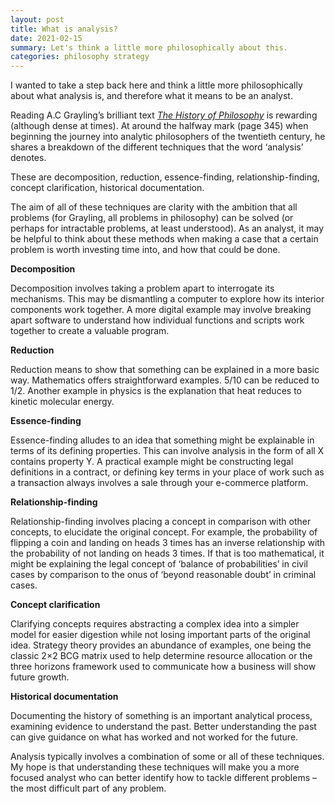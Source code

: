 ```yaml
---
layout: post
title: What is analysis?
date: 2021-02-15
summary: Let's think a little more philosophically about this.
categories: philosophy strategy
---
```


I wanted to take a step back here and think a little more philosophically about what analysis is, and therefore what it means to be an analyst.

Reading A.C Grayling’s brilliant text [_The History of Philosophy_](https://www.goodreads.com/en/book/show/41954426-the-history-of-philosophy) is rewarding (although dense at times). At around the halfway mark (page 345) when beginning the journey into analytic philosophers of the twentieth century, he shares a breakdown of the different techniques that the word ‘analysis’ denotes.

These are decomposition, reduction, essence-finding, relationship-finding, concept clarification, historical documentation.

The aim of all of these techniques are clarity with the ambition that all problems (for Grayling, all problems in philosophy) can be solved (or perhaps for intractable problems, at least understood). As an analyst, it may be helpful to think about these methods when making a case that a certain problem is worth investing time into, and how that could be done.

**Decomposition**

Decomposition involves taking a problem apart to interrogate its mechanisms. This may be dismantling a computer to explore how its interior components work together. A more digital example may involve breaking apart software to understand how individual functions and scripts work together to create a valuable program.

**Reduction**

Reduction means to show that something can be explained in a more basic way. Mathematics offers straightforward examples. 5/10 can be reduced to 1/2. Another example in physics is the explanation that heat reduces to kinetic molecular energy.

**Essence-finding**

Essence-finding alludes to an idea that something might be explainable in terms of its defining properties. This can involve analysis in the form of all X contains property Y. A practical example might be constructing legal definitions in a contract, or defining key terms in your place of work such as a transaction always involves a sale through your e-commerce platform.

**Relationship-finding**

Relationship-finding involves placing a concept in comparison with other concepts, to elucidate the original concept. For example, the probability of flipping a coin and landing on heads 3 times has an inverse relationship with the probability of not landing on heads 3 times. If that is too mathematical, it might be explaining the legal concept of ‘balance of probabilities’ in civil cases by comparison to the onus of ‘beyond reasonable doubt’ in criminal cases.

**Concept clarification**

Clarifying concepts requires abstracting a complex idea into a simpler model for easier digestion while not losing important parts of the original idea. Strategy theory provides an abundance of examples, one being the classic 2×2 BCG matrix used to help determine resource allocation or the three horizons framework used to communicate how a business will show future growth.

**Historical documentation**

Documenting the history of something is an important analytical process, examining evidence to understand the past. Better understanding the past can give guidance on what has worked and not worked for the future.

Analysis typically involves a combination of some or all of these techniques. My hope is that understanding these techniques will make you a more focused analyst who can better identify how to tackle different problems – the most difficult part of any problem.
